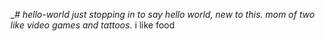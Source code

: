 __# hello-world
just stopping in to say hello world, new to this.
mom of two like video games and tattoos._
i like food

